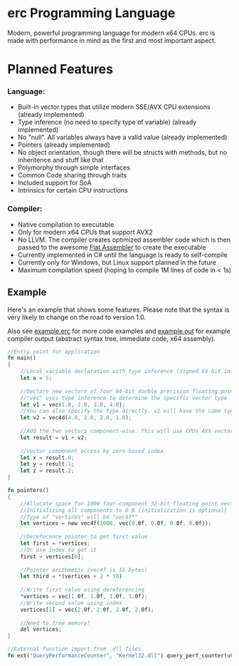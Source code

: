 # erc Programming Language
Modern, powerful programming language for modern x64 CPUs. erc is made with performance in mind as the first and most important aspect.

# Planned Features
### Language:
- Built-in vector types that utilize modern SSE/AVX CPU extensions (already implemented)
- Type inference (no need to specify type of variable) (already implemented)
- No "null". All variables always have a valid value (already implemented)
- Pointers (already implemented)
- No object orientation, though there will be structs with methods, but no inheritence and stuff like that
- Polymorphy through simple interfaces
- Common Code sharing through traits
- Included support for SoA
- Intrinsics for certain CPU instructions

### Compiler:
- Native compilation to executable
- Only for modern x64 CPUs that support AVX2
- No LLVM. The compiler creates optimized assembler code which is then passed to the awesome [Flat Assembler](https://flatassembler.net/) to create the executable
- Currently implemented in C# until the language is ready to self-compile
- Currently only for Windows, but Linux support planned in the future
- Maximum compilation speed (hoping to compile 1M lines of code in < 1s)

## Example
Here's an example that shows some features. Please note that the syntax is very likely to change on the road to version 1.0.

Also see [example.erc](erc/example.erc) for more code examples and [example.out](erc/example.out) for example compiler output (abstract syntax tree, immediate code, x64 assembly).

```rust
//Entry point for application
fn main()
{
    //Local variable declaration with type inference (signed 64-bit integer here)
    let a = 5;
    
    //Declare new vectors of four 64-bit double precision floating point values
    //"vec" uses type inference to determine the specific vector type
    let v1 = vec(1.0, 2.0, 3.0, 4.0);
    //You can also specify the type directly. v2 will have the same type as v1.
    let v2 = vec4d(4.0, 2.0, 2.0, 1.0);
    
    //Add the two vectors component-wise. This will use CPUs AVX vector registers and instructions.
    let result = v1 + v2;
    
    //Vector component access by zero-based index
    let x = result.0;
    let y = result.1;
    let z = result.2;
}

fn pointers()
{
    //Allocate space for 1000 four-component 32-bit floating point vectors on the heap
    //Initializing all components to 0.0 (initialization is optional)
    //Type of "vertices" will be "vec4f*"
    let vertices = new vec4f(1000, vec(0.0f, 0.0f, 0.0f, 0.0f));
    
    //Dereference pointer to get first value
    let first = *vertices;
    //Or use index to get it
    first = vertices[0];
    
    //Pointer arithmetic (vec4f is 16 bytes)
    let third = *(vertices + 2 * 16)
    
    //Write first value using dereferencing
    *vertices = vec(1.0f, 1.0f, 1.0f, 1.0f);
    //Write second value using index
    vertices[1] = vec(2.0f, 2.0f, 2.0f, 2.0f);
    
    //Need to free memory!
    del vertices;
}

//External function import from .dll files
fn ext("QueryPerformanceCounter", "Kernel32.dll") query_perf_counter(u64* performanceCount);
```
